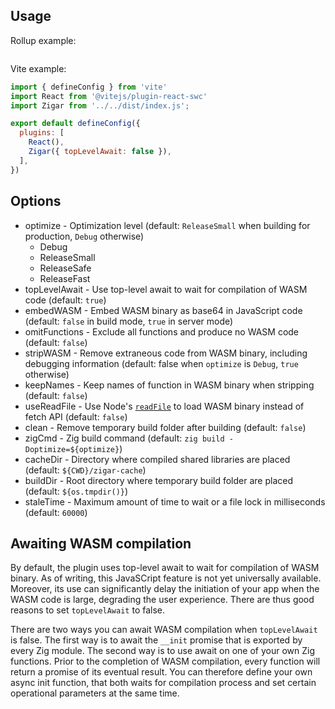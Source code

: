 ## Usage

Rollup example:

```js

```

Vite example:

```js
import { defineConfig } from 'vite'
import React from '@vitejs/plugin-react-swc'
import Zigar from '../../dist/index.js';

export default defineConfig({
  plugins: [
    React(),
    Zigar({ topLevelAwait: false }),
  ],
})
```

## Options

* optimize - Optimization level (default: `ReleaseSmall` when building for production, `Debug` otherwise)
  * Debug
  * ReleaseSmall
  * ReleaseSafe
  * ReleaseFast
* topLevelAwait - Use top-level await to wait for compilation of WASM code (default: `true`)
* embedWASM - Embed WASM binary as base64 in JavaScript code (default: `false` in build mode, `true` in server mode)
* omitFunctions - Exclude all functions and produce no WASM code (default: `false`)
* stripWASM - Remove extraneous code from WASM binary, including debugging information (default: false when `optimize` is `Debug`, `true` otherwise)
* keepNames - Keep names of function in WASM binary when stripping (default: `false`)
* useReadFile - Use Node's [`readFile`](https://nodejs.org/api/fs.html#filehandlereadfileoptions) to load WASM binary instead of fetch API (default: `false`)
* clean - Remove temporary build folder after building (default: `false`) 
* zigCmd - Zig build command (default: `zig build -Doptimize=${optimize}`)
* cacheDir - Directory where compiled shared libraries are placed (default: `${CWD}/zigar-cache`)
* buildDir - Root directory where temporary build folder are placed (default: `${os.tmpdir()}`)
* staleTime - Maximum amount of time to wait or a file lock in milliseconds (default: `60000`)

## Awaiting WASM compilation

By default, the plugin uses top-level await to wait for compilation of WASM binary. As of writing, this JavaSCript feature is not yet universally available. Moreover, its use can significantly delay the initiation of your app when the WASM code is large, degrading the user experience. There are thus good reasons to set `topLevelAwait` to false.

There are two ways you can await WASM compilation when `topLevelAwait` is false. The first way is to await the `__init` promise that is exported by every Zig module. The second way is to use await on one of your own Zig functions. Prior to the completion of WASM compilation, every function will return a promise of its eventual result. You can therefore define your own async init function, that both waits for compilation process and set certain operational parameters at the same time.